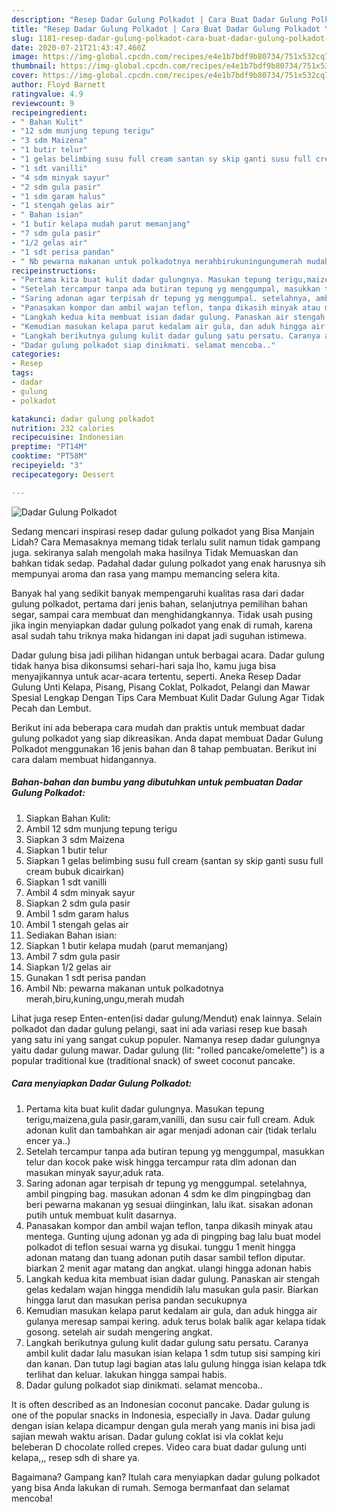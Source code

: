 ```yaml
---
description: "Resep Dadar Gulung Polkadot | Cara Buat Dadar Gulung Polkadot Yang Bikin Ngiler"
title: "Resep Dadar Gulung Polkadot | Cara Buat Dadar Gulung Polkadot Yang Bikin Ngiler"
slug: 1181-resep-dadar-gulung-polkadot-cara-buat-dadar-gulung-polkadot-yang-bikin-ngiler
date: 2020-07-21T21:43:47.460Z
image: https://img-global.cpcdn.com/recipes/e4e1b7bdf9b80734/751x532cq70/dadar-gulung-polkadot-foto-resep-utama.jpg
thumbnail: https://img-global.cpcdn.com/recipes/e4e1b7bdf9b80734/751x532cq70/dadar-gulung-polkadot-foto-resep-utama.jpg
cover: https://img-global.cpcdn.com/recipes/e4e1b7bdf9b80734/751x532cq70/dadar-gulung-polkadot-foto-resep-utama.jpg
author: Floyd Barnett
ratingvalue: 4.9
reviewcount: 9
recipeingredient:
- " Bahan Kulit"
- "12 sdm munjung tepung terigu"
- "3 sdm Maizena"
- "1 butir telur"
- "1 gelas belimbing susu full cream santan sy skip ganti susu full cream bubuk dicairkan"
- "1 sdt vanilli"
- "4 sdm minyak sayur"
- "2 sdm gula pasir"
- "1 sdm garam halus"
- "1 stengah gelas air"
- " Bahan isian"
- "1 butir kelapa mudah parut memanjang"
- "7 sdm gula pasir"
- "1/2 gelas air"
- "1 sdt perisa pandan"
- " Nb pewarna makanan untuk polkadotnya merahbirukuningungumerah mudah"
recipeinstructions:
- "Pertama kita buat kulit dadar gulungnya. Masukan tepung terigu,maizena,gula pasir,garam,vanilli, dan susu cair full cream. Aduk adonan kulit dan tambahkan air agar menjadi adonan cair (tidak terlalu encer ya..)"
- "Setelah tercampur tanpa ada butiran tepung yg menggumpal, masukkan telur dan kocok pake wisk hingga tercampur rata dlm adonan dan masukan minyak sayur,aduk rata."
- "Saring adonan agar terpisah dr tepung yg menggumpal. setelahnya, ambil pingping bag. masukan adonan 4 sdm ke dlm pingpingbag dan beri pewarna makanan yg sesuai diinginkan, lalu ikat. sisakan adonan putih untuk membuat kulit dasarnya."
- "Panasakan kompor dan ambil wajan teflon, tanpa dikasih minyak atau mentega. Gunting ujung adonan yg ada di pingping bag lalu buat model polkadot di teflon sesuai warna yg disukai. tunggu 1 menit hingga adonan matang dan tuang adonan putih dasar sambil teflon diputar. biarkan 2 menit agar matang dan angkat. ulangi hingga adonan habis"
- "Langkah kedua kita membuat isian dadar gulung. Panaskan air stengah gelas kedalam wajan hingga mendidih lalu masukan gula pasir. Biarkan hingga larut dan masukan perisa pandan secukupnya"
- "Kemudian masukan kelapa parut kedalam air gula, dan aduk hingga air gulanya meresap sampai kering. aduk terus bolak balik agar kelapa tidak gosong. setelah air sudah mengering angkat."
- "Langkah berikutnya gulung kulit dadar gulung satu persatu. Caranya ambil kulit dadar lalu masukan isian kelapa 1 sdm tutup sisi samping kiri dan kanan. Dan tutup lagi bagian atas lalu gulung hingga isian kelapa tdk terlihat dan keluar. lakukan hingga sampai habis."
- "Dadar gulung polkadot siap dinikmati. selamat mencoba.."
categories:
- Resep
tags:
- dadar
- gulung
- polkadot

katakunci: dadar gulung polkadot 
nutrition: 232 calories
recipecuisine: Indonesian
preptime: "PT14M"
cooktime: "PT58M"
recipeyield: "3"
recipecategory: Dessert

---
```



![Dadar Gulung Polkadot](https://img-global.cpcdn.com/recipes/e4e1b7bdf9b80734/751x532cq70/dadar-gulung-polkadot-foto-resep-utama.jpg)

Sedang mencari inspirasi resep dadar gulung polkadot yang Bisa Manjain Lidah? Cara Memasaknya memang tidak terlalu sulit namun tidak gampang juga. sekiranya salah mengolah maka hasilnya Tidak Memuaskan dan bahkan tidak sedap. Padahal dadar gulung polkadot yang enak harusnya sih mempunyai aroma dan rasa yang mampu memancing selera kita.

Banyak hal yang sedikit banyak mempengaruhi kualitas rasa dari dadar gulung polkadot, pertama dari jenis bahan, selanjutnya pemilihan bahan segar, sampai cara membuat dan menghidangkannya. Tidak usah pusing jika ingin menyiapkan dadar gulung polkadot yang enak di rumah, karena asal sudah tahu triknya maka hidangan ini dapat jadi suguhan istimewa.

Dadar gulung bisa jadi pilihan hidangan untuk berbagai acara. Dadar gulung tidak hanya bisa dikonsumsi sehari-hari saja lho, kamu juga bisa menyajikannya untuk acar-acara tertentu, seperti. Aneka Resep Dadar Gulung Unti Kelapa, Pisang, Pisang Coklat, Polkadot, Pelangi dan Mawar Spesial Lengkap Dengan Tips Cara Membuat Kulit Dadar Gulung Agar Tidak Pecah dan Lembut.


Berikut ini ada beberapa cara mudah dan praktis untuk membuat dadar gulung polkadot yang siap dikreasikan. Anda dapat membuat Dadar Gulung Polkadot menggunakan 16 jenis bahan dan 8 tahap pembuatan. Berikut ini cara dalam membuat hidangannya.

<!--inarticleads1-->

##### Bahan-bahan dan bumbu yang dibutuhkan untuk pembuatan Dadar Gulung Polkadot:

1. Siapkan  Bahan Kulit:
1. Ambil 12 sdm munjung tepung terigu
1. Siapkan 3 sdm Maizena
1. Siapkan 1 butir telur
1. Siapkan 1 gelas belimbing susu full cream (santan sy skip ganti susu full cream bubuk dicairkan)
1. Siapkan 1 sdt vanilli
1. Ambil 4 sdm minyak sayur
1. Siapkan 2 sdm gula pasir
1. Ambil 1 sdm garam halus
1. Ambil 1 stengah gelas air
1. Sediakan  Bahan isian:
1. Siapkan 1 butir kelapa mudah (parut memanjang)
1. Ambil 7 sdm gula pasir
1. Siapkan 1/2 gelas air
1. Gunakan 1 sdt perisa pandan
1. Ambil  Nb: pewarna makanan untuk polkadotnya merah,biru,kuning,ungu,merah mudah


Lihat juga resep Enten-enten(isi dadar gulung/Mendut) enak lainnya. Selain polkadot dan dadar gulung pelangi, saat ini ada variasi resep kue basah yang satu ini yang sangat cukup populer. Namanya resep dadar gulungnya yaitu dadar gulung mawar. Dadar gulung (lit: &#34;rolled pancake/omelette&#34;) is a popular traditional kue (traditional snack) of sweet coconut pancake. 

<!--inarticleads2-->

##### Cara menyiapkan Dadar Gulung Polkadot:

1. Pertama kita buat kulit dadar gulungnya. Masukan tepung terigu,maizena,gula pasir,garam,vanilli, dan susu cair full cream. Aduk adonan kulit dan tambahkan air agar menjadi adonan cair (tidak terlalu encer ya..)
1. Setelah tercampur tanpa ada butiran tepung yg menggumpal, masukkan telur dan kocok pake wisk hingga tercampur rata dlm adonan dan masukan minyak sayur,aduk rata.
1. Saring adonan agar terpisah dr tepung yg menggumpal. setelahnya, ambil pingping bag. masukan adonan 4 sdm ke dlm pingpingbag dan beri pewarna makanan yg sesuai diinginkan, lalu ikat. sisakan adonan putih untuk membuat kulit dasarnya.
1. Panasakan kompor dan ambil wajan teflon, tanpa dikasih minyak atau mentega. Gunting ujung adonan yg ada di pingping bag lalu buat model polkadot di teflon sesuai warna yg disukai. tunggu 1 menit hingga adonan matang dan tuang adonan putih dasar sambil teflon diputar. biarkan 2 menit agar matang dan angkat. ulangi hingga adonan habis
1. Langkah kedua kita membuat isian dadar gulung. Panaskan air stengah gelas kedalam wajan hingga mendidih lalu masukan gula pasir. Biarkan hingga larut dan masukan perisa pandan secukupnya
1. Kemudian masukan kelapa parut kedalam air gula, dan aduk hingga air gulanya meresap sampai kering. aduk terus bolak balik agar kelapa tidak gosong. setelah air sudah mengering angkat.
1. Langkah berikutnya gulung kulit dadar gulung satu persatu. Caranya ambil kulit dadar lalu masukan isian kelapa 1 sdm tutup sisi samping kiri dan kanan. Dan tutup lagi bagian atas lalu gulung hingga isian kelapa tdk terlihat dan keluar. lakukan hingga sampai habis.
1. Dadar gulung polkadot siap dinikmati. selamat mencoba..


It is often described as an Indonesian coconut pancake. Dadar gulung is one of the popular snacks in Indonesia, especially in Java. Dadar gulung dengan isian kelapa dicampur dengan gula merah yang manis ini bisa jadi sajian mewah waktu arisan. Dadar gulung coklat isi vla coklat keju beleberan D chocolate rolled crepes. Video cara buat dadar gulung unti kelapa,,, resep sdh di share ya. 

Bagaimana? Gampang kan? Itulah cara menyiapkan dadar gulung polkadot yang bisa Anda lakukan di rumah. Semoga bermanfaat dan selamat mencoba!
